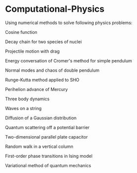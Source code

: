 # Computational-Physics
Using numerical methods to solve following physics problems: 

Cosine function

Decay chain for two species of nuclei

Projectile motion with drag

Energy conversation of Cromer's method for simple pendulum

Normal modes and chaos of double pendulum

Runge-Kutta method applied to SHO

Perihelion advance of Mercury

Three body dynamics

Waves on a string

Diffusion of a Gaussian distribution

Quantum scattering off a potential barrier

Two-dimensional parallel plate capacitor

Random walk in a vertical column

First-order phase transitions in Ising model

Variational method of quantum mechanics
